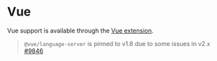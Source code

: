 # Vue

Vue support is available through the [Vue extension](https://github.com/zed-industries/zed/tree/main/extensions/vue).

> `@vue/language-server` is pinned to v1.8 due to some issues in v2.x [#9846](https://github.com/zed-industries/zed/pull/9846)
